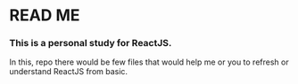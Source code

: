 # READ ME
### This is a personal study for ReactJS.
In this, repo there would be few files that would help me or you to refresh or understand ReactJS from basic.

